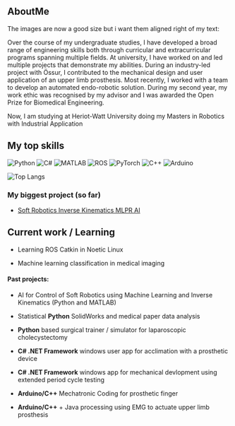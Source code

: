 ## AboutMe

The images are now a good size but i want them aligned right of my text:

Over the course of my undergraduate studies, I have developed a broad range of engineering skills both through curricular and extracurricular programs spanning multiple fields. At university, I have worked on and led multiple projects that demonstrate my abilities. During an industry-led project with Össur, I contributed to the mechanical design and user application of an upper limb prosthesis. Most recently, I worked with a team to develop an automated endo-robotic solution. During my second year, my work ethic was recognised by my advisor and I was awarded the Open Prize for Biomedical Engineering.

Now, I am studying at Heriot-Watt University doing my Masters in Robotics with Industrial Application

<!-- ! <img src="https://upload.wikimedia.org/wikipedia/commons/8/88/Arms_of_the_University_of_Dundee.svg" alt="University of Dundee" width="80"/> -->
<!-- ! <img src="https://upload.wikimedia.org/wikipedia/commons/1/1b/Heriot-Watt_University_arms.svg" alt="Heriot-Watt University" width="80"/> -->

## My top skills 
![Python](https://img.shields.io/badge/Python-3776AB?style=for-the-badge&logo=python&logoColor=white)
![C#](https://img.shields.io/badge/C%23-239120?style=for-the-badge&logo=c-sharp&logoColor=white)
![MATLAB](https://img.shields.io/badge/MATLAB-0076A8?style=for-the-badge&logo=mathworks&logoColor=white)
![ROS](https://img.shields.io/badge/ROS-22314E?style=for-the-badge&logo=robot-operating-system&logoColor=white)
![PyTorch](https://img.shields.io/badge/PyTorch-EE4C2C?style=for-the-badge&logo=pytorch&logoColor=white)
![C++](https://img.shields.io/badge/C++-00599C?style=for-the-badge&logo=c%2B%2B&logoColor=white)
![Arduino](https://img.shields.io/badge/Arduino-00979D?style=for-the-badge&logo=arduino&logoColor=white)



![Top Langs](https://github-readme-stats.vercel.app/api/top-langs/?username=Luk446&theme=tokyonight&layout=compact)

### My biggest project (so far)
- [Soft Robotics Inverse Kinematics MLPR AI](https://github.com/Luk446/InverseKinematics_MachineLearning)

## Current work / Learning 

- Learning ROS Catkin in Noetic Linux

- Machine learning classification in medical imaging


 #### Past projects:

 - AI for Control of Soft Robotics using Machine Learning and Inverse Kinematics (Python and MATLAB)

 - Statistical **Python** SolidWorks and medical paper data analysis

- **Python** based surgical trainer / simulator for laparoscopic cholecystectomy

- **C# .NET Framework** windows user app for acclimation with a prosthetic device

- **C# .NET Framework** windows app for mechanical devlopment using extended period cycle testing

- **Arduino/C++** Mechatronic Coding for prosthetic finger

- **Arduino/C++** + Java processing using EMG to actuate upper limb prosthesis 
